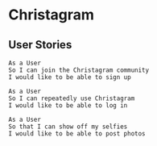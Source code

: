 # Christagram

## User Stories    
```
As a User
So I can join the Christagram community
I would like to be able to sign up
```
```
As a User
So I can repeatedly use Christagram
I would like to be able to log in
```
```
As a User
So that I can show off my selfies
I would like to be able to post photos
```
